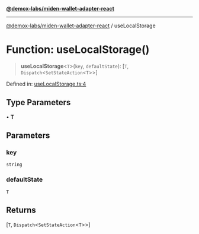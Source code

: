 [**@demox-labs/miden-wallet-adapter-react**](../README.md)

***

[@demox-labs/miden-wallet-adapter-react](../globals.md) / useLocalStorage

# Function: useLocalStorage()

> **useLocalStorage**\<`T`\>(`key`, `defaultState`): \[`T`, `Dispatch`\<`SetStateAction`\<`T`\>\>\]

Defined in: [useLocalStorage.ts:4](https://github.com/demox-labs/miden-wallet-adapter/blob/1ef8b04773cb8b7272bbf6a4eb810ab074d47de8/packages/core/react/useLocalStorage.ts#L4)

## Type Parameters

• **T**

## Parameters

### key

`string`

### defaultState

`T`

## Returns

\[`T`, `Dispatch`\<`SetStateAction`\<`T`\>\>\]
